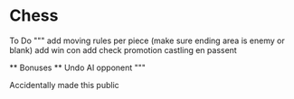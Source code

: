 # Chess

To Do
"""
add moving rules per piece (make sure ending area is enemy or blank)
add win con
add check
promotion
castling
en passent 

** Bonuses ** 
Undo 
AI opponent
"""

Accidentally made this public
